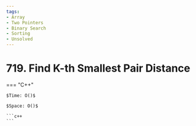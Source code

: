 ```yaml
---
tags:
- Array
- Two Pointers
- Binary Search
- Sorting
- Unsolved
---
```



# 719. Find K-th Smallest Pair Distance

=== "C++"

    $Time: O()$

    $Space: O()$

    ```c++
    ```